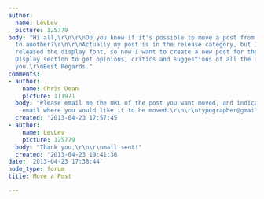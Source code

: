 ```yaml
---
author:
  name: LevLev
  picture: 125779
body: "Hi all,\r\n\r\nDo you know if it's possible to move a post from one category
  to another?\r\n\r\nActually my post is in the release category, but I have no longer
  released the display font, so now I want to create a new post for the font in the
  Display section to get opinions, critics and suggestions of all the users.\r\n\r\nThank
  you.\r\nBest Regards."
comments:
- author:
    name: Chris Dean
    picture: 111971
  body: "Please email me the URL of the post you want moved, and indicate in this
    email where you would like it to be moved.\r\n\r\ntypographer@gmail.com"
  created: '2013-04-23 17:57:45'
- author:
    name: LevLev
    picture: 125779
  body: "Thank you,\r\n\r\nmail sent!"
  created: '2013-04-23 19:41:36'
date: '2013-04-23 17:38:44'
node_type: forum
title: Move a Post

---
```

